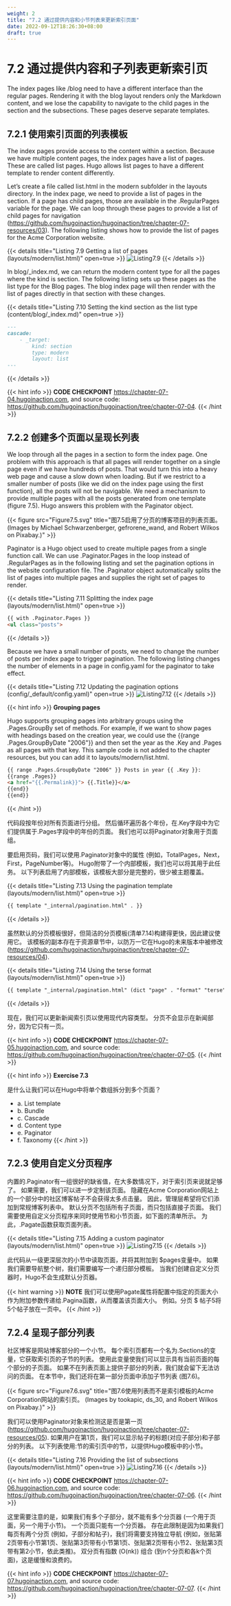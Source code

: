```yaml
---
weight: 2
title: "7.2 通过提供内容和小节列表来更新索引页面"
date: 2022-09-12T18:26:30+08:00
draft: true
---
```


# 7.2 通过提供内容和子列表更新索引页

The index pages like /blog need to have a different interface than the regular pages. Rendering it with the blog layout renders only the Markdown content, and we lose the capability to navigate to the child pages in the section and the subsections. These pages deserve separate templates.

## 7.2.1 使用索引页面的列表模板

The index pages provide access to the content within a section. Because we have multiple content pages, the index pages have a list of pages. These are called list pages. Hugo allows list pages to have a different template to render content differently.

Let’s create a file called list.html in the modern subfolder in the layouts directory.  In the index page, we need to provide a list of pages in the section. If a page has child pages, those are available in the .RegularPages variable for the page. We can loop through  these  pages  to  provide  a  list  of  child  pages  for  navigation  (https://github.com/hugoinaction/hugoinaction/tree/chapter-07-resources/03). The following listing shows how to provide the list of pages for the Acme Corporation website.

{{< details title="Listing 7.9  Getting a list of pages (layouts/modern/list.html)" open=true >}}
![Listing7.9](Listing7.9.svg)
{{< /details >}}    

In blog/_index.md, we can return the modern content type for all the pages where the kind is section. The following listing sets up these pages as the list type for the Blog pages. The blog index page will then render with the list of pages directly in that section with these changes.

{{< details title="Listing 7.10  Setting the kind section as the list type (content/blog/_index.md)" open=true >}}
```markdown
---
cascade:
    - _target:
        kind: section 
        type: modern 
        layout: list
---
```
{{< /details >}}

{{< hint info >}}
**CODE CHECKPOINT**    https://chapter-07-04.hugoinaction.com, and source code: https://github.com/hugoinaction/hugoinaction/tree/chapter-07-04.
{{< /hint >}}

## 7.2.2 创建多个页面以呈现长列表

We loop through all the pages in a section to form the index page. One problem with this approach is that all pages will render together on a single page even if we have hundreds of posts. That would turn this into a heavy web page and cause a slow down when loading. But if we restrict to a smaller number of posts (like we did on the index page using the first function), all the posts will not be navigable. We need a mechanism to provide multiple pages with all the posts generated from one template (figure 7.5). Hugo answers this problem with the Paginator object.

{{< figure src="Figure7.5.svg" title="图7.5启用了分页的博客项目的列表页面。 (Images by Michael Schwarzenberger, gefrorene_wand, and Robert Wilkos on Pixabay.)" >}}

Paginator is a Hugo object used to create multiple pages from a single function call. We can use .Paginator.Pages in the loop instead of .RegularPages as in the following listing and set the pagination options in the website configuration file. The .Paginator object automatically splits the list of pages into multiple pages and supplies the right set of pages to render.

{{< details title="Listing 7.11 Splitting the index page (layouts/modern/list.html)" open=true >}}
```html
{{ with .Paginator.Pages }}
<ul class="posts">
```
{{< /details >}}

Because we have a small number of posts, we need to change the number of posts per index page to trigger pagination. The following listing changes the number of elements in a page in config.yaml for the paginator to take effect.

{{< details title="Listing 7.12 Updating the pagination options (config/_default/config.yaml)" open=true >}}
![Listing7.12](Listing7.12.svg)
{{< /details >}}    

{{< hint info >}}
**Grouping pages**

Hugo supports grouping pages into arbitrary groups using the .Pages.GroupBy set of methods. For example, if we want to show pages with headings based on the creation year, we could use the {{range .Pages.GroupByDate "2006"}} and then set the year as the .Key and .Pages as all pages with that key. This sample code is not added to the chapter resources, but you can add it to layouts/modern/list.html.

```html
{{ range .Pages.GroupByDate "2006" }} Posts in year {{ .Key }}:
{{range .Pages}}
<a href="{{.Permalink}}"> {{.Title}}</a>
{{end}}
{{end}}
```
{{< /hint >}}

代码段按年份对所有页面进行分组。 然后循环遍历各个年份，在.Key字段中为它们提供属于.Pages字段中的年份的页面。 我们也可以将Paginator对象用于页面组。

要启用页码，我们可以使用.Paginator对象中的属性 (例如，TotalPages，Next，First，PageNumber等)。 Hugo附带了一个内部模板，我们也可以将其用于此任务。 以下列表启用了内部模板，该模板大部分是完整的，很少被主题覆盖。

{{< details title="Listing 7.13  Using the pagination template (layouts/modern/list.html)" open=true >}}
```html
{{ template "_internal/pagination.html" . }}
```
{{< /details >}}

虽然默认的分页模板很好，但简洁的分页模板(清单7.14)构建得更快，因此建议使用它。 该模板的副本存在于资源章节中，以防万一它在Hugo的未来版本中被修改 (https://github.com/hugoinaction/hugoinaction/tree/chapter-07-resources/04).

{{< details title="Listing 7.14 Using the terse format (layouts/modern/list.html)" open=true >}}
```html
{{ template "_internal/pagination.html" (dict "page" . "format" "terse") }}
```
{{< /details >}}

现在，我们可以更新新闻索引页以使用现代内容类型。 分页不会显示在新闻部分，因为它只有一页。

{{< hint info >}}
**CODE CHECKPOINT**    https://chapter-07-05.hugoinaction.com, and source code: https://github.com/hugoinaction/hugoinaction/tree/chapter-07-05.
{{< /hint >}}

{{< hint info >}}
**Exercise 7.3**

是什么让我们可以在Hugo中将单个数组拆分到多个页面？
- a. List template
- b. Bundle
- c. Cascade
- d. Content type
- e. Paginator
- f. Taxonomy
{{< /hint >}}

## 7.2.3 使用自定义分页程序

内置的.Paginator有一组很好的缺省值，在大多数情况下，对于索引页来说就足够了。 如果需要，我们可以进一步定制该页面。 隐藏在Acme Corporation网站上的一个部分中的社区博客帖子不会获得太多点击量。 因此，管理层希望将它们添加到常规博客列表中。 默认分页不包括所有子页面，而只包括直接子页面。 我们需要使用自定义分页程序来同时使用节和小节页面，如下面的清单所示。 为此，.Pagate函数获取页面列表。

{{< details title="Listing 7.15 Adding a custom paginator (layouts/modern/list.html)" open=true >}}
![Listing7.15](Listing7.15.svg)
{{< /details >}}    

此代码从一级更深层次的小节中读取页面，并将其附加到 $pages变量中。 如果我们需要导航整个树，我们需要编写一个递归部分模板。 当我们创建自定义分页器时，Hugo不会生成默认分页器。

{{< hint warning >}}
**NOTE** 我们可以使用Pagate属性将配置中指定的页面大小作为附加参数传递给.Pagina函数，从而覆盖该页面大小。 例如。分页 $ 帖子5将5个帖子放在一页中。
{{< /hint >}}

## 7.2.4 呈现子部分列表

社区博客是网站博客部分的一个小节。 每个索引页都有一个名为.Sections的变量，它获取索引页的子节的列表。 使用此变量使我们可以显示具有当前页面的每个部分的子页面。 如果不在列表页面上提供子部分的列表，我们就会留下无法访问的页面。 在本节中，我们还将在第一部分页面中添加子节列表 (图7.6)。

{{< figure src="Figure7.6.svg" title="图7.6使用列表而不是索引模板的Acme Corporation网站的索引页。 (Images by tookapic, ds_30, and Robert Wilkos on Pixabay.)" >}}

我们可以使用Paginator对象来检测这是否是第一页 (https://github.com/hugoinaction/hugoinaction/tree/chapter-07-resources/05).  如果用户在第1页，我们可以显示帖子的标题(对应子部分)和子部分的列表。 以下列表使用:节的索引页中的节，以提供Hugo模板中的小节。

{{< details title="Listing 7.16  Providing the list of subsections (layouts/modern/list.html)" open=true >}}
![Listing7.16](Listing7.16.svg)
{{< /details >}}    

{{< hint info >}}
**CODE CHECKPOINT**    https://chapter-07-06.hugoinaction.com, and source code: https://github.com/hugoinaction/hugoinaction/tree/chapter-07-06.
{{< /hint >}}

这里需要注意的是，如果我们有多个子部分，就不能有多个分页器 (一个用于页面，另一个用于小节)。 一个页面只能有一个分页器。 存在此限制是因为如果我们每页有两个分页 (例如，子部分和帖子)，我们将需要支持独立导航 (例如，张贴第2页带有小节第1页、张贴第3页带有小节第1页、张贴第2页带有小节2、张贴第3页带有第2小节，依此类推)。 双分页有指数 (O(nk)) 组合 (到n个分页和各k个页面)，这是缓慢和浪费的。

{{< hint info >}}
**CODE CHECKPOINT**    https://chapter-07-07.hugoinaction.com, and source code: https://github.com/hugoinaction/hugoinaction/tree/chapter-07-07.
{{< /hint >}}